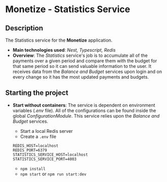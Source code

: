 # Monetize - Statistics Service

## Description

The Statistics service for the **Monetize** application.

- **Main technologies used**: _Nest, Typescript, Redis_
- **Overview**: The _Statistics_ service's job is to accumulate all of the payments over a given period and compare them with the budget for that same period so it can send valuable information to the user. It receives data from the _Balance and Budget_ services upon login and on every change so it has the most updated payments and budgets.

## Starting the project

- **Start without containers**: The service is dependent on environment variables (_.env_ file). All of the configurations can be found inside the global _ConfigurationModule_. This service relies upon the _Balance and Budget_ services.

  - Start a local Redis server
  - Create a `.env` file

  ```
  REDIS_HOST=localhost
  REDIS_PORT=6379
  STATISTICS_SERVICE_HOST=localhost
  STATISTICS_SERVICE_PORT=4003
  ```

  - `npm install`
  - `npm start` or `npm run start:dev`
